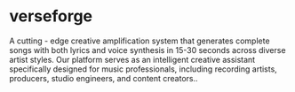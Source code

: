 # verseforge
A cutting - edge creative amplification system that generates complete songs with both lyrics and voice synthesis in 15-30 seconds across diverse artist styles. Our platform serves as an intelligent creative assistant specifically designed for music professionals, including recording artists, producers, studio engineers, and content creators..
